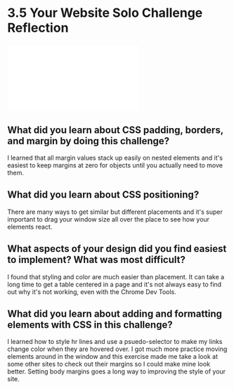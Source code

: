 # 3.5 Your Website Solo Challenge Reflection

### ![My Live Site](LelandAM.github.io/index.html)

## What did you learn about CSS padding, borders, and margin by doing this challenge?
I learned that all margin values stack up easily on nested elements and it's easiest to keep margins at zero for objects until you actually need to move them.

## What did you learn about CSS positioning?
There are many ways to get similar but different placements and it's super important to drag your window size all over the place to see how your elements react.

## What aspects of your design did you find easiest to implement? What was most difficult?
I found that styling and color are much easier than placement. It can take a long time to get a table centered in a page and it's not always easy to find out why it's not working, even with the Chrome Dev Tools.

## What did you learn about adding and formatting elements with CSS in this challenge?
I learned how to style hr lines and use a psuedo-selector to make my links change color when they are hovered over. I got much more practice moving elements around in the window and this exercise made me take a look at some other sites to check out their margins so I could make mine look better. Setting body margins goes a long way to improving the style of your site.
